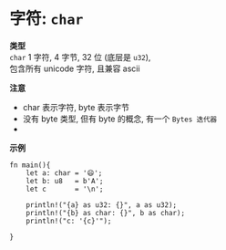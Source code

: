 # 字符: `char`
**类型**  
`char` 1 字符, 4 字节, 32 位 (底层是 `u32`),  
包含所有 unicode 字符, 且兼容 ascii  

**注意**
- char 表示字符, byte 表示字节
- 没有 byte 类型, 但有 byte 的概念, 有一个 `Bytes 迭代器`
- 
**示例**
```rust, editable
fn main(){
    let a: char = '😄';
    let b: u8   = b'A';
    let c       = '\n';

    println!("{a} as u32: {}", a as u32);
    println!("{b} as char: {}", b as char);
    println!("c: '{c}'");

}
```